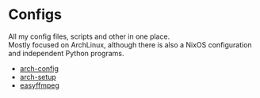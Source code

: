 # Configs

All my config files, scripts and other in one place.  
Mostly focused on ArchLinux, although there is also a NixOS configuration and independent Python programs.

- [arch-config](./arch-config)
- [arch-setup](./arch-setup)
- [easyffmpeg](./easyffmpeg)
